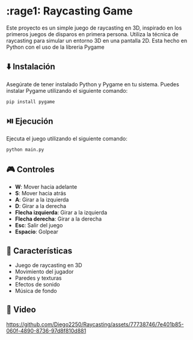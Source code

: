 # :rage1: Raycasting Game

Este proyecto es un simple juego de raycasting en 3D, inspirado en los primeros juegos de disparos en primera persona. Utiliza la técnica de raycasting para simular un entorno 3D en una pantalla 2D. Esta hecho en Python con el uso de la libreria Pygame

## ⬇️ Instalación

Asegúrate de tener instalado Python y Pygame en tu sistema. Puedes instalar Pygame utilizando el siguiente comando:

```bash
pip install pygame
```

## ⏯️ Ejecución

Ejecuta el juego utilizando el siguiente comando:

```bash
python main.py
```

## 🎮 Controles

- **W**: Mover hacia adelante
- **S**: Mover hacia atrás
- **A**: Girar a la izquierda
- **D**: Girar a la derecha
- **Flecha izquierda**: Girar a la izquierda
- **Flecha derecha**: Girar a la derecha
- **Esc**: Salir del juego
- **Espacio**: Golpear

## 📝 Características

- Juego de raycasting en 3D
- Movimiento del jugador
- Paredes y texturas
- Efectos de sonido
- Música de fondo

## 🎦 Video
https://github.com/Diego2250/Raycasting/assets/77738746/7e401b85-060f-4890-8736-97d8f810d881


